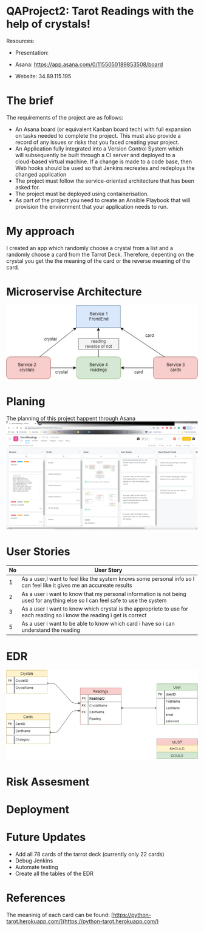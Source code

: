 # QAProject2: Tarot Readings with the help of crystals!

Resources:

-  Presentation:
    
-  Asana: https://app.asana.com/0/1155050189853508/board
    
-  Website:  34.89.115.195

# The brief

The requirements of the project are as follows:

 - An Asana board (or equivalent Kanban board tech) with full expansion 
   on tasks needed to complete the project. This must also provide a   
   record of any issues or risks that you faced creating your project.  
  - An Application fully integrated into a Version Control System which  
   will subsequently be built through a CI server and deployed to a   
   cloud-based virtual machine. If a change is made to a code base, then
   Web hooks should be used so that Jenkins recreates and redeploys the 
   changed application 
  - The project must follow the service-oriented architecture that has been asked for. 
  - The project must be deployed  using containerisation. 
   - As part of the project you need to create an Ansible Playbook that will provision the environment that your application needs to run.

# My approach 
I created an app which randomly choose a crystal from a list and a randomly choose a card from the Tarrot Deck. Therefore, depenting on the crystal you get the the meaning of the card or the reverse meaning of the card.

# Microservise Architecture
![microservice](Documentation/microservice.jpg)

# Planing
The planning of this project happent through Asana 
![asana](Documentation/asana.png)

# User Stories
|No|User Story  |
|--|--|
| 1 | As a user,I want to feel like the system knows some personal info so I can feel like it gives me an accureate results |
| 2|As a user i want to know that my personal information is not being used for anything else so I can feel safe to use the system  |
| 3 | As a user I want to know which crystal is the appropriete to use for each reading so i  know the reading i get is correct |
| 5| As a user i want to be able to know which card i have so i can understand the reading |

# EDR
![EDR](Documentation/EDR.jpg)

# Risk Assesment

# Deployment

# Future Updates

 - Add all 78 cards of the tarrot deck (currently only 22 cards)
 - Debug Jenkins
 - Automate testing
 - Create all the tables of the EDR

# References
The meaninig of each card can be found: 
[https://python-tarot.herokuapp.com/](https://python-tarot.herokuapp.com/)

